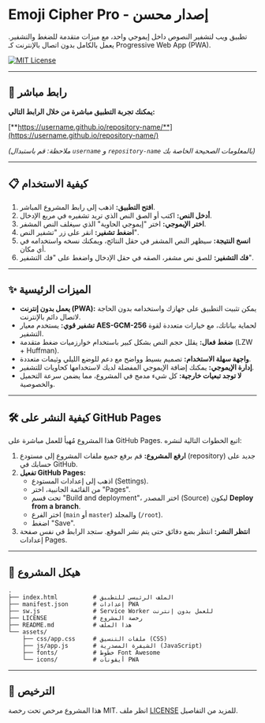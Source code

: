 # Emoji Cipher Pro - إصدار محسن

تطبيق ويب لتشفير النصوص داخل إيموجي واحد، مع ميزات متقدمة للضغط والتشفير. يعمل بالكامل بدون اتصال بالإنترنت كـ Progressive Web App (PWA).

[![MIT License](https://img.shields.io/badge/License-MIT-blue.svg)](LICENSE)

---

## 🚀 رابط مباشر

**يمكنك تجربة التطبيق مباشرة من خلال الرابط التالي:**

[**https://username.github.io/repository-name/**](https://username.github.io/repository-name/)

*(ملاحظة: قم باستبدال `username` و `repository-name` بالمعلومات الصحيحة الخاصة بك)*

---

## 📋 كيفية الاستخدام

1.  **افتح التطبيق:** اذهب إلى رابط المشروع المباشر.
2.  **أدخل النص:** اكتب أو الصق النص الذي تريد تشفيره في مربع الإدخال.
3.  **اختر الإيموجي:** اختر "إيموجي الحاوية" الذي سيغلف النص المشفر.
4.  **اضغط تشفير:** انقر على زر "تشفير النص".
5.  **انسخ النتيجة:** سيظهر النص المشفر في حقل النتائج، ويمكنك نسخه واستخدامه في أي مكان.
6.  **فك التشفير:** للصق نص مشفر، الصقه في حقل الإدخال واضغط على "فك التشفير".

---

## ✨ الميزات الرئيسية

-   **يعمل بدون إنترنت (PWA):** يمكن تثبيت التطبيق على جهازك واستخدامه بدون الحاجة لاتصال دائم بالإنترنت.
-   **تشفير قوي:** يستخدم معيار **AES-GCM-256** لحماية بياناتك، مع خيارات متعددة لقوة التشفير.
-   **ضغط فعال:** يقلل حجم النص بشكل كبير باستخدام خوارزميات ضغط متقدمة (LZW + Huffman).
-   **واجهة سهلة الاستخدام:** تصميم بسيط وواضح مع دعم للوضع الليلي وثيمات متعددة.
-   **إدارة الإيموجي:** يمكنك إضافة الإيموجي المفضلة لديك لاستخدامها كحاويات للتشفير.
-   **لا توجد تبعيات خارجية:** كل شيء مدمج في المشروع، مما يضمن سرعة التحميل والخصوصية.

---

## 🛠️ كيفية النشر على GitHub Pages

هذا المشروع مُهيأ للعمل مباشرة على GitHub Pages. اتبع الخطوات التالية لنشره:

1.  **ارفع المشروع:** قم برفع جميع ملفات المشروع إلى مستودع (repository) جديد على حسابك في GitHub.
2.  **تفعيل GitHub Pages:**
    -   اذهب إلى إعدادات المستودع (Settings).
    -   من القائمة الجانبية، اختر "Pages".
    -   تحت قسم "Build and deployment"، اختر المصدر (Source) ليكون **Deploy from a branch**.
    -   اختر الفرع (`main` أو `master`) والمجلد (`/root`).
    -   اضغط "Save".
3.  **انتظر النشر:** انتظر بضع دقائق حتى يتم نشر الموقع. ستجد الرابط في نفس صفحة إعدادات Pages.

---

## 📂 هيكل المشروع

```
.
├── index.html          # الملف الرئيسي للتطبيق
├── manifest.json       # إعدادات PWA
├── sw.js               # Service Worker للعمل بدون إنترنت
├── LICENSE             # رخصة المشروع
├── README.md           # هذا الملف
└── assets/
    ├── css/app.css     # ملفات التنسيق (CSS)
    ├── js/app.js       # الشيفرة المصدرية (JavaScript)
    ├── fonts/          # خطوط Font Awesome
    └── icons/          # أيقونات PWA
```

---

## 📄 الترخيص

هذا المشروع مرخص تحت رخصة MIT. انظر ملف [LICENSE](LICENSE) للمزيد من التفاصيل.